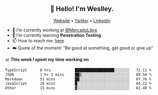 <h2 align="center">👋 Hello! I'm Weslley.</h2>
<p align="center">
  <a href="http://weslleyneri.com.br">Website</a> •
  <a href="https://twitter.com/Weslley_Neri">Twitter</a> •
  <a href="https://www.linkedin.com/in/weslley-neri-3658908b">LinkedIn</a>
</p>


- 🔭 I’m currently working at [@MercadoLibre](https://github.com/mercadolibre)
- 🌱 I’m currently learning **Penetration Testing**
- 📫 How to reach me: [here](mailto:weslley39@gmail.com)
- ☁️ Quote of the moment: "Be good at something, get good or give up"

📊 **This week I spent my time working on**
<!--START_SECTION:waka-->

```txt
TypeScript      8 hrs           ██████████████████░░░░░░░   72.11 %
JSON            1 hr 3 mins     ██▒░░░░░░░░░░░░░░░░░░░░░░   09.50 %
Markdown        51 mins         ██░░░░░░░░░░░░░░░░░░░░░░░   07.76 %
JavaScript      28 mins         █░░░░░░░░░░░░░░░░░░░░░░░░   04.22 %
Other           15 mins         ▓░░░░░░░░░░░░░░░░░░░░░░░░   02.40 %
```

<!--END_SECTION:waka-->

<!-- Inspired by https://github.com/gruselhaus/gruselhaus -->